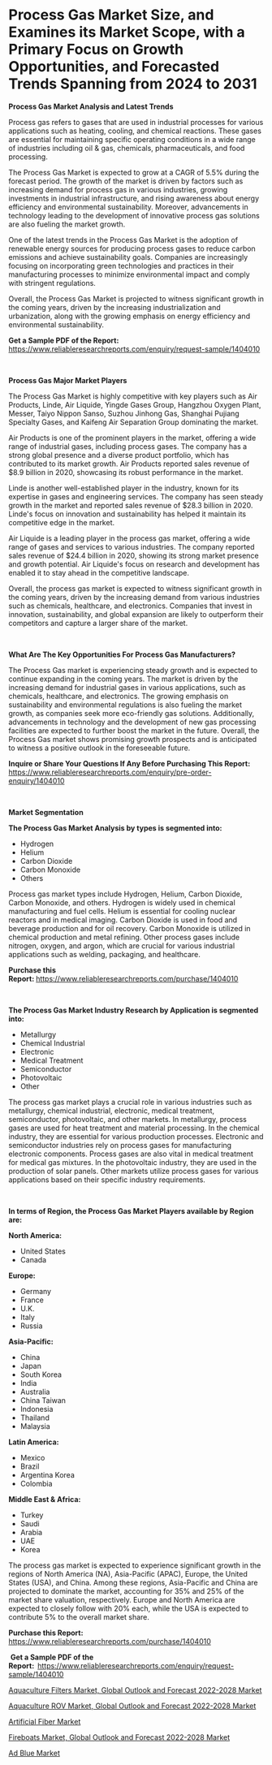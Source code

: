 <p><h1>Process Gas Market Size, and Examines its Market Scope, with a Primary Focus on Growth Opportunities, and Forecasted Trends Spanning from 2024 to 2031</h1></p><p><strong>Process Gas Market Analysis and Latest Trends</strong></p>
<p><p>Process gas refers to gases that are used in industrial processes for various applications such as heating, cooling, and chemical reactions. These gases are essential for maintaining specific operating conditions in a wide range of industries including oil & gas, chemicals, pharmaceuticals, and food processing.</p><p>The Process Gas Market is expected to grow at a CAGR of 5.5% during the forecast period. The growth of the market is driven by factors such as increasing demand for process gas in various industries, growing investments in industrial infrastructure, and rising awareness about energy efficiency and environmental sustainability. Moreover, advancements in technology leading to the development of innovative process gas solutions are also fueling the market growth.</p><p>One of the latest trends in the Process Gas Market is the adoption of renewable energy sources for producing process gases to reduce carbon emissions and achieve sustainability goals. Companies are increasingly focusing on incorporating green technologies and practices in their manufacturing processes to minimize environmental impact and comply with stringent regulations.</p><p>Overall, the Process Gas Market is projected to witness significant growth in the coming years, driven by the increasing industrialization and urbanization, along with the growing emphasis on energy efficiency and environmental sustainability.</p></p>
<p><strong>Get a Sample PDF of the Report:&nbsp;</strong> <a href="https://www.reliableresearchreports.com/enquiry/request-sample/1404010">https://www.reliableresearchreports.com/enquiry/request-sample/1404010</a></p>
<p>&nbsp;</p>
<p><strong>Process Gas Major Market Players</strong></p>
<p><p>The Process Gas Market is highly competitive with key players such as Air Products, Linde, Air Liquide, Yingde Gases Group, Hangzhou Oxygen Plant, Messer, Taiyo Nippon Sanso, Suzhou Jinhong Gas, Shanghai Pujiang Specialty Gases, and Kaifeng Air Separation Group dominating the market. </p><p>Air Products is one of the prominent players in the market, offering a wide range of industrial gases, including process gases. The company has a strong global presence and a diverse product portfolio, which has contributed to its market growth. Air Products reported sales revenue of $8.9 billion in 2020, showcasing its robust performance in the market.</p><p>Linde is another well-established player in the industry, known for its expertise in gases and engineering services. The company has seen steady growth in the market and reported sales revenue of $28.3 billion in 2020. Linde's focus on innovation and sustainability has helped it maintain its competitive edge in the market.</p><p>Air Liquide is a leading player in the process gas market, offering a wide range of gases and services to various industries. The company reported sales revenue of $24.4 billion in 2020, showing its strong market presence and growth potential. Air Liquide's focus on research and development has enabled it to stay ahead in the competitive landscape.</p><p>Overall, the process gas market is expected to witness significant growth in the coming years, driven by the increasing demand from various industries such as chemicals, healthcare, and electronics. Companies that invest in innovation, sustainability, and global expansion are likely to outperform their competitors and capture a larger share of the market.</p></p>
<p>&nbsp;</p>
<p><strong>What Are The Key Opportunities For Process Gas Manufacturers?</strong></p>
<p><p>The Process Gas market is experiencing steady growth and is expected to continue expanding in the coming years. The market is driven by the increasing demand for industrial gases in various applications, such as chemicals, healthcare, and electronics. The growing emphasis on sustainability and environmental regulations is also fueling the market growth, as companies seek more eco-friendly gas solutions. Additionally, advancements in technology and the development of new gas processing facilities are expected to further boost the market in the future. Overall, the Process Gas market shows promising growth prospects and is anticipated to witness a positive outlook in the foreseeable future.</p></p>
<p><strong>Inquire or Share Your Questions If Any Before Purchasing This Report:</strong> <a href="https://www.reliableresearchreports.com/enquiry/pre-order-enquiry/1404010">https://www.reliableresearchreports.com/enquiry/pre-order-enquiry/1404010</a></p>
<p>&nbsp;</p>
<p><strong>Market Segmentation</strong></p>
<p><strong>The Process Gas Market Analysis by types is segmented into:</strong></p>
<p><ul><li>Hydrogen</li><li>Helium</li><li>Carbon Dioxide</li><li>Carbon Monoxide</li><li>Others</li></ul></p>
<p><p>Process gas market types include Hydrogen, Helium, Carbon Dioxide, Carbon Monoxide, and others. Hydrogen is widely used in chemical manufacturing and fuel cells. Helium is essential for cooling nuclear reactors and in medical imaging. Carbon Dioxide is used in food and beverage production and for oil recovery. Carbon Monoxide is utilized in chemical production and metal refining. Other process gases include nitrogen, oxygen, and argon, which are crucial for various industrial applications such as welding, packaging, and healthcare.</p></p>
<p><strong>Purchase this Report:&nbsp;</strong><a href="https://www.reliableresearchreports.com/purchase/1404010">https://www.reliableresearchreports.com/purchase/1404010</a></p>
<p>&nbsp;</p>
<p><strong>The Process Gas Market Industry Research by Application is segmented into:</strong></p>
<p><ul><li>Metallurgy</li><li>Chemical Industrial</li><li>Electronic</li><li>Medical Treatment</li><li>Semiconductor</li><li>Photovoltaic</li><li>Other</li></ul></p>
<p><p>The process gas market plays a crucial role in various industries such as metallurgy, chemical industrial, electronic, medical treatment, semiconductor, photovoltaic, and other markets. In metallurgy, process gases are used for heat treatment and material processing. In the chemical industry, they are essential for various production processes. Electronic and semiconductor industries rely on process gases for manufacturing electronic components. Process gases are also vital in medical treatment for medical gas mixtures. In the photovoltaic industry, they are used in the production of solar panels. Other markets utilize process gases for various applications based on their specific industry requirements.</p></p>
<p>&nbsp;</p>
<p><strong>In terms of Region, the Process Gas Market Players available by Region are:</strong></p>
<p>
    <p> <strong> North America: </strong>
        <ul>
            <li>United States</li>
            <li>Canada</li>
        </ul>
        </p> 
    <p> <strong> Europe: </strong>
        <ul>
            <li>Germany</li>
            <li>France</li>
            <li>U.K.</li>
            <li>Italy</li>
            <li>Russia</li>
        </ul>
        </p> 
    <p> <strong> Asia-Pacific: </strong>
        <ul>
            <li>China</li>
            <li>Japan</li>
            <li>South Korea</li>
            <li>India</li>
            <li>Australia</li>
            <li>China Taiwan</li>
            <li>Indonesia</li>
            <li>Thailand</li>
            <li>Malaysia</li>
        </ul>
        </p> 
    <p> <strong> Latin America: </strong>
        <ul>
            <li>Mexico</li>
            <li>Brazil</li>
            <li>Argentina Korea</li>
            <li>Colombia</li>
        </ul>
        </p> 
    <p> <strong> Middle East & Africa: </strong>
        <ul>
            <li>Turkey</li>
            <li>Saudi</li>
            <li>Arabia</li>
            <li>UAE</li>
            <li>Korea</li>
        </ul>
    </p>
    </p>
<p><p>The process gas market is expected to experience significant growth in the regions of North America (NA), Asia-Pacific (APAC), Europe, the United States (USA), and China. Among these regions, Asia-Pacific and China are projected to dominate the market, accounting for 35% and 25% of the market share valuation, respectively. Europe and North America are expected to closely follow with 20% each, while the USA is expected to contribute 5% to the overall market share.</p></p>
<p><strong>Purchase this Report: </strong><a href="https://www.reliableresearchreports.com/purchase/1404010">https://www.reliableresearchreports.com/purchase/1404010</a></p>
<p>&nbsp;<strong>Get a Sample PDF of the Report:&nbsp;&nbsp;</strong><a href="https://www.reliableresearchreports.com/enquiry/request-sample/1404010">https://www.reliableresearchreports.com/enquiry/request-sample/1404010</a></p>
<p><strong></strong></p>
<p><p><a href="https://funky-papaya-cf4.notion.site/Aquaculture-Filters-Market-Global-Outlook-and-Forecast-2022-2028-Market-Size-Growth-Outlook-from-2-99ea52c92ce24810a71c192d16259063">Aquaculture Filters Market, Global Outlook and Forecast 2022-2028 Market</a></p><p><a href="https://picayune-night-cbd.notion.site/Aquaculture-ROV-Market-Global-Outlook-and-Forecast-2022-2028-Market-Research-Report-Forecasted-for--452906803d2047d9972a892ed3d82975">Aquaculture ROV Market, Global Outlook and Forecast 2022-2028 Market</a></p><p><a href="https://view.publitas.com/reportprime-1/artificial-fiber-market-size-and-growth-market-segmentation-regional-and-country-breakdowns-and-market-trends-for-period-from-2024-2031/">Artificial Fiber Market</a></p><p><a href="https://summer-dogwood-3e9.notion.site/Fireboats-Market-Global-Outlook-and-Forecast-2022-2028-Market-Provides-a-Comprehensive-Analysis-Inc-be78ee5619374445822fa56ce14165e6">Fireboats Market, Global Outlook and Forecast 2022-2028 Market</a></p><p><a href="https://view.publitas.com/reportprime-1/ad-blue-market-size-share-trends-analysis-report-by-material-by-type-by-end-user-by-region-and-segment-forecasts-2024-2031/">Ad Blue Market</a></p></p>